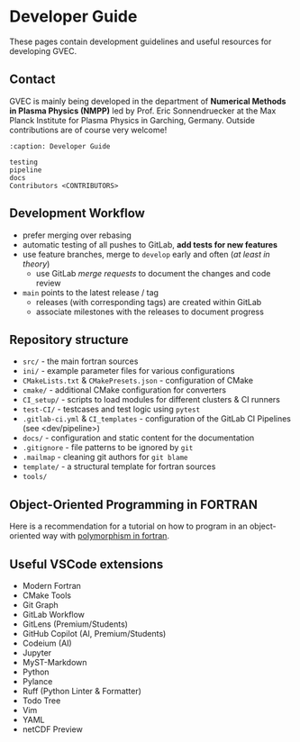 # Developer Guide

These pages contain development guidelines and useful resources for developing GVEC.

## Contact

GVEC is mainly being developed in the department of **Numerical Methods in Plasma Physics (NMPP)**
led by Prof. Eric Sonnendruecker at the Max Planck Institute for Plasma Physics
in Garching, Germany. Outside contributions are of course very welcome!

<!-- TOC -->

```{toctree}
:caption: Developer Guide

testing
pipeline
docs
Contributors <CONTRIBUTORS>
```

<!-- Other Topics -->

## Development Workflow

* prefer merging over rebasing
* automatic testing of all pushes to GitLab, **add tests for new features**
* use feature branches, merge to `develop` early and often (*at least in theory*)
    * use GitLab *merge requests* to document the changes and code review
* `main` points to the latest release / tag
    * releases (with corresponding tags) are created within GitLab
    * associate milestones with the releases to document progress

## Repository structure

* `src/` - the main fortran sources
* `ini/` - example parameter files for various configurations
* `CMakeLists.txt` & `CMakePresets.json` - configuration of CMake
* `cmake/` - additional CMake configuration for converters
* `CI_setup/` - scripts to load modules for different clusters & CI runners
* `test-CI/` - testcases and test logic using `pytest`
* `.gitlab-ci.yml` & `CI_templates` - configuration of the GitLab CI Pipelines (see <dev/pipeline>)
* `docs/` - configuration and static content for the documentation
* `.gitignore` - file patterns to be ignored by `git`
* `.mailmap` - cleaning git authors for `git blame`
* `template/` - a structural template for fortran sources
* `tools/`

## Object-Oriented Programming in FORTRAN

Here is a recommendation for a tutorial on how to program in an object-oriented way
with [polymorphism in fortran](https://gist.github.com/n-s-k/522f2669979ed6d0582b8e80cf6c95fd).

## Useful VSCode extensions

* Modern Fortran
* CMake Tools
* Git Graph
* GitLab Workflow
* GitLens (Premium/Students)
* GitHub Copilot (AI, Premium/Students)
* Codeium (AI)
* Jupyter
* MyST-Markdown
* Python
* Pylance
* Ruff (Python Linter & Formatter)
* Todo Tree
* Vim
* YAML
* netCDF Preview
